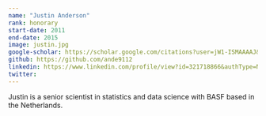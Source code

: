 ```yaml
---
name: "Justin Anderson"
rank: honorary
start-date: 2011
end-date: 2015
image: justin.jpg
google-scholar: https://scholar.google.com/citations?user=jW1-ISMAAAAJ&hl=en
github: https://github.com/ande9112
linkedin: https://www.linkedin.com/profile/view?id=321718866&authType=NAME_SEARCH&authToken=XWqf&locale=en_US&trk=tyah&trkInfo=clickedVertical%3Amynetwork%2Cidx%3A1-1-1%2CtarId%3A1430323700142%2Ctas%3AThomas%20Kono
twitter:
---
```


Justin is a senior scientist in statistics and data science with BASF based in the Netherlands.
